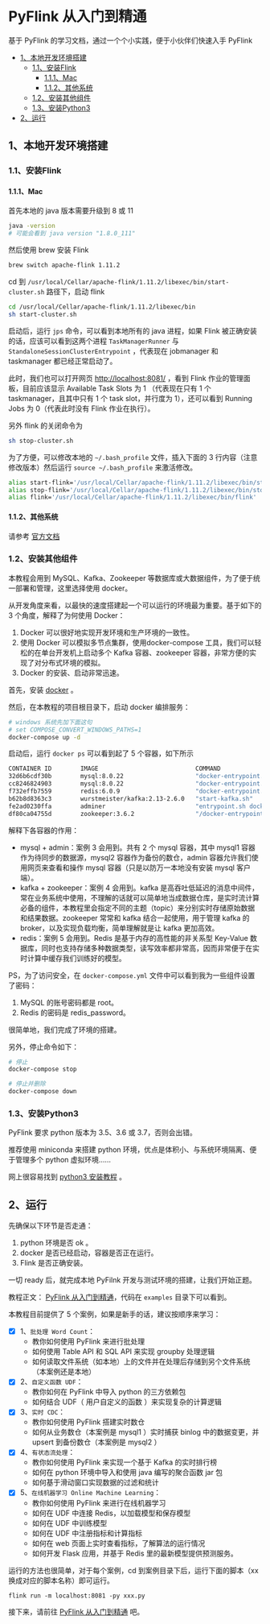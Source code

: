 # PyFlink 从入门到精通

基于 PyFlink 的学习文档，通过一个个小实践，便于小伙伴们快速入手 PyFlink

* [1、本地开发环境搭建](#1本地开发环境搭建)
    * [1.1、安装Flink](#11安装Flink)
        * [1.1.1、Mac](#111Mac)
        * [1.1.2、其他系统](#112其他系统)
    * [1.2、安装其他组件](#12安装其他组件)
    * [1.3、安装Python3](#13安装Python3)
* [2、运行](#2运行)


## 1、本地开发环境搭建

### 1.1、安装Flink 
#### 1.1.1、Mac

首先本地的 java 版本需要升级到 8 或 11

```bash
java -version
# 可能会看到 java version "1.8.0_111"
```

然后使用 brew 安装 Flink

```bash
brew switch apache-flink 1.11.2
```

cd 到 `/usr/local/Cellar/apache-flink/1.11.2/libexec/bin/start-cluster.sh` 路径下，启动 flink

```bash
cd /usr/local/Cellar/apache-flink/1.11.2/libexec/bin
sh start-cluster.sh
```

启动后，运行 `jps` 命令，可以看到本地所有的 java 进程，如果 Flink 被正确安装的话，应该可以看到这两个进程 `TaskManagerRunner` 与 `StandaloneSessionClusterEntrypoint` ，代表现在 jobmanager 和 taskmanager 都已经正常启动了。

此时，我们也可以打开网页 [http://localhost:8081/](http://localhost:8081/) ，看到 Flink 作业的管理面板，目前应该显示 Available Task Slots 为 1 （代表现在只有 1 个 taskmanager，且其中只有 1 个 task slot，并行度为 1），还可以看到 Running Jobs 为 0（代表此时没有 Flink 作业在执行）。

另外 flink 的关闭命令为

```bash
sh stop-cluster.sh
```

为了方便，可以修改本地的 `~/.bash_profile` 文件，插入下面的 3 行内容（注意修改版本）然后运行 `source ~/.bash_profile` 来激活修改。

```bash
alias start-flink='/usr/local/Cellar/apache-flink/1.11.2/libexec/bin/start-cluster.sh'
alias stop-flink='/usr/local/Cellar/apache-flink/1.11.2/libexec/bin/stop-cluster.sh'
alias flink='/usr/local/Cellar/apache-flink/1.11.2/libexec/bin/flink'
```

#### 1.1.2、其他系统

请参考 [官方文档](https://ci.apache.org/projects/flink/flink-docs-stable/ops/deployment/local.html)

### 1.2、安装其他组件

本教程会用到 MySQL、Kafka、Zookeeper 等数据库或大数据组件，为了便于统一部署和管理，这里选择使用 docker。

从开发角度来看，以最快的速度搭建起一个可以运行的环境最为重要。基于如下的 3 个角度，解释了为何使用 Docker：
1. Docker 可以很好地实现开发环境和生产环境的一致性。
1. 使用 Docker 可以模拟多节点集群，使用docker-compose 工具，我们可以轻松的在单台开发机上启动多个 Kafka 容器、zookeeper 容器，非常方便的实现了对分布式环境的模拟。
1. Docker 的安装、启动非常迅速。

首先，安装 [docker](https://www.docker.com/) 。

然后，在本教程的项目根目录下，启动 docker 编排服务：

```bash
# windows 系统先加下面这句
# set COMPOSE_CONVERT_WINDOWS_PATHS=1
docker-compose up -d
```

启动后，运行 `docker ps` 可以看到起了 5 个容器，如下所示

```bash
CONTAINER ID        IMAGE                           COMMAND                  CREATED             STATUS              PORTS                                                  NAMES
32d6b6cdf30b        mysql:8.0.22                    "docker-entrypoint.s…"   5 days ago          Up 3 seconds        0.0.0.0:3306->3306/tcp, 33060/tcp                      mysql1
cc8246824903        mysql:8.0.22                    "docker-entrypoint.s…"   5 days ago          Up 3 seconds        33060/tcp, 0.0.0.0:3307->3306/tcp                      mysql2
f732effb7559        redis:6.0.9                     "docker-entrypoint.s…"   5 days ago          Up 5 seconds        0.0.0.0:6379->6379/tcp                                 redis
b62b8d8363c3        wurstmeister/kafka:2.13-2.6.0   "start-kafka.sh"         5 days ago          Up 3 seconds        0.0.0.0:9092->9092/tcp                                 kafka
fe2ad0230ffa        adminer                         "entrypoint.sh docke…"   5 days ago          Up 12 seconds       0.0.0.0:8080->8080/tcp                                 adminer
df80ca04755d        zookeeper:3.6.2                 "/docker-entrypoint.…"   5 days ago          Up 3 seconds        2888/tcp, 3888/tcp, 0.0.0.0:2181->2181/tcp, 8080/tcp   zookeeper
```

解释下各容器的作用：
* mysql + admin：案例 3 会用到。共有 2 个 mysql 容器，其中 mysql1 容器作为待同步的数据源，mysql2 容器作为备份的数仓，admin 容器允许我们使用网页来查看和操作 mysql 容器（只是以防万一本地没有安装 mysql 客户端）。
* kafka + zookeeper：案例 4 会用到。kafka 是高吞吐低延迟的消息中间件，常在业务系统中使用，不理解的话就可以简单地当成数据仓库，是实时流计算必备的组件，本教程里会指定不同的主题（topic）来分别实时存储原始数据和结果数据。zookeeper 常常和 kafka 结合一起使用，用于管理 kafka 的 broker，以及实现负载均衡，简单理解就是让 kafka 更加高效。
* redis：案例 5 会用到。Redis 是基于内存的高性能的非关系型 Key-Value 数据库，同时也支持存储多种数据类型，读写效率都非常高，因而非常便于在实时计算中缓存我们训练好的模型。

PS，为了访问安全，在 `docker-compose.yml` 文件中可以看到我为一些组件设置了密码：
1. MySQL 的账号密码都是 root。
2. Redis 的密码是 redis_password。

很简单地，我们完成了环境的搭建。

另外，停止命令如下：

```bash
# 停止
docker-compose stop

# 停止并删除
docker-compose down
```

### 1.3、安装Python3

PyFlink 要求 python 版本为 3.5、3.6 或 3.7，否则会出错。

推荐使用 miniconda 来搭建 python 环境，优点是体积小、与系统环境隔离、便于管理多个 python 虚拟环境……

网上很容易找到 [python3 安装教程](https://www.jianshu.com/p/0511decff9f8) 。

## 2、运行

先确保以下环节是否走通：
1. python 环境是否 ok 。
1. docker 是否已经启动，容器是否正在运行。
1. Flink 是否正确安装。

一切 ready 后，就完成本地 PyFilnk 开发与测试环境的搭建，让我们开始正题。

教程正文： [PyFlink 从入门到精通](examples/README.md)，代码在 `examples` 目录下可以看到。

本教程目前提供了 5 个案例，如果是新手的话，建议按顺序来学习：
- [x] 1、`批处理 Word Count`：
    - 教你如何使用 PyFlink 来进行批处理
    - 如何使用 Table API 和 SQL API 来实现 groupby 处理逻辑
    - 如何读取文件系统（如本地）上的文件并在处理后存储到另个文件系统（本案例还是本地）
- [x] 2、`自定义函数 UDF`：
    - 教你如何在 PyFlink 中导入 python 的三方依赖包
    - 如何结合 UDF（ 用户自定义的函数 ）来实现复杂的计算逻辑
- [x] 3、`实时 CDC`：
    - 教你如何使用 PyFlink 搭建实时数仓
    - 如何从业务数仓（本案例是 mysql1 ）实时捕获 binlog 中的数据变更，并 upsert 到备份数仓（本案例是 mysql2 ）
- [x] 4、`有状态流处理`：
    - 教你如何使用 PyFlink 来实现一个基于 Kafka 的实时排行榜
    - 如何在 python 环境中导入和使用 java 编写的聚合函数 jar 包
    - 如何基于滑动窗口实现数据的过滤和统计
- [x] 5、`在线机器学习 Online Machine Learning`：
    - 教你如何使用 PyFlink 来进行在线机器学习
    - 如何在 UDF 中连接 Redis，以加载模型和保存模型
    - 如何在 UDF 中训练模型
    - 如何在 UDF 中注册指标和计算指标
    - 如何在 web 页面上实时查看指标，了解算法的运行情况
    - 如何开发 Flask 应用，并基于 Redis 里的最新模型提供预测服务。

运行的方法也很简单，对于每个案例，cd 到案例目录下后，运行下面的脚本（xx 换成对应的脚本名称）即可运行。

```
flink run -m localhost:8081 -py xxx.py
```

接下来，请前往 [PyFlink 从入门到精通](examples/README.md) 吧。
